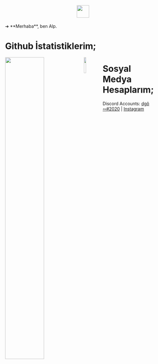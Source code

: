 <h1 align="center"><img src="https://raw.githubusercontent.com/nixin72/nixin72/master/wave.gif" width="40px"> </h1>
➔ **Merhaba**, ben Alp.

# Github İstatistiklerim;
                                                  
<img width="50%" align="left" src="https://github-readme-stats.vercel.app/api?username=diegoodev&show_icons=true&hide_title=true&theme=merko">
<img width="11.5%" align="left" src="https://komarev.com/ghpvc/?username=diegoodev&color=dc143c">

# Sosyal Medya Hesaplarım;

Discord Accounts: [dgô ∾#2020](https://discord.com/users/912424175581429872) | [Instagram](https://www.instagram.com/jr_lamina.dll/)
